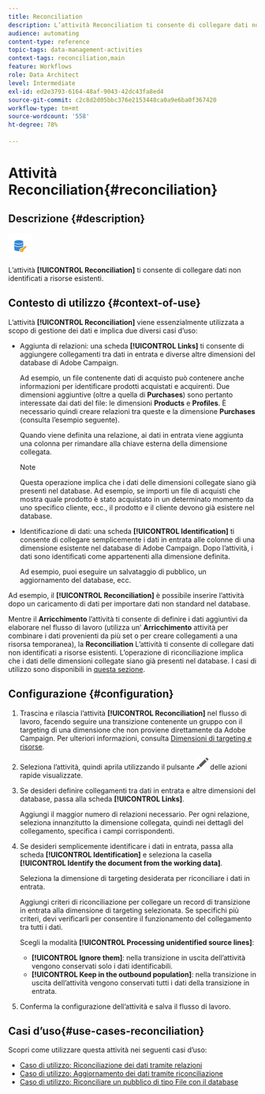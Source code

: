 ```yaml
---
title: Reconciliation
description: L’attività Reconciliation ti consente di collegare dati non identificati a risorse esistenti.
audience: automating
content-type: reference
topic-tags: data-management-activities
context-tags: reconciliation,main
feature: Workflows
role: Data Architect
level: Intermediate
exl-id: ed2e3793-6164-48af-9043-42dc43fa8ed4
source-git-commit: c2c8d2d05bbc376e2153448ca0a9e6ba0f367420
workflow-type: tm+mt
source-wordcount: '558'
ht-degree: 78%

---
```


# Attività Reconciliation{#reconciliation}

## Descrizione {#description}

![](assets/reconciliation.png)

L’attività **[!UICONTROL Reconciliation]** ti consente di collegare dati non identificati a risorse esistenti.

## Contesto di utilizzo {#context-of-use}

L’attività **[!UICONTROL Reconciliation]** viene essenzialmente utilizzata a scopo di gestione dei dati e implica due diversi casi d’uso:

* Aggiunta di relazioni: una scheda **[!UICONTROL Links]** ti consente di aggiungere collegamenti tra dati in entrata e diverse altre dimensioni del database di Adobe Campaign.

   Ad esempio, un file contenente dati di acquisto può contenere anche informazioni per identificare prodotti acquistati e acquirenti. Due dimensioni aggiuntive (oltre a quella di **Purchases**) sono pertanto interessate dai dati del file: le dimensioni **Products** e **Profiles**. È necessario quindi creare relazioni tra queste e la dimensione **Purchases** (consulta l’esempio seguente).

   Quando viene definita una relazione, ai dati in entrata viene aggiunta una colonna per rimandare alla chiave esterna della dimensione collegata.

   >[!NOTE]
   >
   >Questa operazione implica che i dati delle dimensioni collegate siano già presenti nel database. Ad esempio, se importi un file di acquisti che mostra quale prodotto è stato acquistato in un determinato momento da uno specifico cliente, ecc., il prodotto e il cliente devono già esistere nel database.

* Identificazione di dati: una scheda **[!UICONTROL Identification]** ti consente di collegare semplicemente i dati in entrata alle colonne di una dimensione esistente nel database di Adobe Campaign. Dopo l’attività, i dati sono identificati come appartenenti alla dimensione definita.

   Ad esempio, puoi eseguire un salvataggio di pubblico, un aggiornamento del database, ecc.

Ad esempio, il **[!UICONTROL Reconciliation]** è possibile inserire l’attività dopo un caricamento di dati per importare dati non standard nel database.

Mentre il **Arricchimento** l’attività ti consente di definire i dati aggiuntivi da elaborare nel flusso di lavoro (utilizza un’ **Arricchimento** attività per combinare i dati provenienti da più set o per creare collegamenti a una risorsa temporanea), la **Reconciliation** L’attività ti consente di collegare dati non identificati a risorse esistenti. L’operazione di riconciliazione implica che i dati delle dimensioni collegate siano già presenti nel database. I casi di utilizzo sono disponibili in [questa sezione](#use-cases-reconciliation).


## Configurazione {#configuration}

1. Trascina e rilascia l’attività **[!UICONTROL Reconciliation]** nel flusso di lavoro, facendo seguire una transizione contenente un gruppo con il targeting di una dimensione che non proviene direttamente da Adobe Campaign. Per ulteriori informazioni, consulta [Dimensioni di targeting e risorse](../../automating/using/query.md#targeting-dimensions-and-resources).
1. Seleziona l’attività, quindi aprila utilizzando il pulsante ![](assets/edit_darkgrey-24px.png) delle azioni rapide visualizzate.
1. Se desideri definire collegamenti tra dati in entrata e altre dimensioni del database, passa alla scheda **[!UICONTROL Links]**.

   Aggiungi il maggior numero di relazioni necessario. Per ogni relazione, seleziona innanzitutto la dimensione collegata, quindi nei dettagli del collegamento, specifica i campi corrispondenti.

1. Se desideri semplicemente identificare i dati in entrata, passa alla scheda **[!UICONTROL Identification]** e seleziona la casella **[!UICONTROL Identify the document from the working data]**.

   Seleziona la dimensione di targeting desiderata per riconciliare i dati in entrata.

   Aggiungi criteri di riconciliazione per collegare un record di transizione in entrata alla dimensione di targeting selezionata. Se specifichi più criteri, devi verificarli per consentire il funzionamento del collegamento tra tutti i dati.

   Scegli la modalità **[!UICONTROL Processing unidentified source lines]**:

   * **[!UICONTROL Ignore them]**: nella transizione in uscita dell’attività vengono conservati solo i dati identificabili.
   * **[!UICONTROL Keep in the outbound population]**: nella transizione in uscita dell’attività vengono conservati tutti i dati della transizione in entrata.

1. Conferma la configurazione dell’attività e salva il flusso di lavoro.


## Casi d’uso{#use-cases-reconciliation}

Scopri come utilizzare questa attività nei seguenti casi d’uso:

* [Caso di utilizzo: Riconciliazione dei dati tramite relazioni](../../automating/using/reconciliation-using-relations.md)
* [Caso di utilizzo: Aggiornamento dei dati tramite riconciliazione](../../automating/using/data-update-reconciliation.md)
* [Caso di utilizzo: Riconciliare un pubblico di tipo File con il database](../../automating/using/reconcile-file-audience-with-database.md)